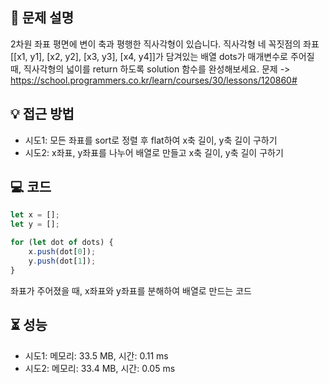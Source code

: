 ## 📌 문제 설명

2차원 좌표 평면에 변이 축과 평행한 직사각형이 있습니다. 직사각형 네 꼭짓점의 좌표 [[x1, y1], [x2, y2], [x3, y3], [x4, y4]]가 담겨있는 배열 dots가 매개변수로 주어질 때, 직사각형의 넓이를 return 하도록 solution 함수를 완성해보세요.
문제 -> https://school.programmers.co.kr/learn/courses/30/lessons/120860#


## 💡 접근 방법

- 시도1: 모든 좌표를 sort로 정렬 후 flat하여 x축 길이, y축 길이 구하기
- 시도2: x좌표, y좌표를 나누어 배열로 만들고 x축 길이, y축 길이 구하기


## 💻 코드

```js
let x = [];
let y = [];

for (let dot of dots) {
    x.push(dot[0]);
    y.push(dot[1]);
}
```
좌표가 주어졌을 때, x좌표와 y좌표를 분해하여 배열로 만드는 코드


## ⏳ 성능
- 시도1: 메모리: 33.5 MB, 시간: 0.11 ms
- 시도2: 메모리: 33.4 MB, 시간: 0.05 ms
